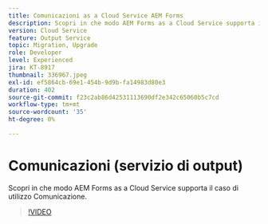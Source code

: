 ```yaml
---
title: Comunicazioni as a Cloud Service AEM Forms
description: Scopri in che modo AEM Forms as a Cloud Service supporta il caso d’uso Comunicazioni.
version: Cloud Service
feature: Output Service
topic: Migration, Upgrade
role: Developer
level: Experienced
jira: KT-8917
thumbnail: 336967.jpeg
exl-id: ef5864cb-69e1-454b-9d9b-fa14983d80e3
duration: 402
source-git-commit: f23c2ab86d42531113690df2e342c65060b5c7cd
workflow-type: tm+mt
source-wordcount: '35'
ht-degree: 0%

---
```


# Comunicazioni (servizio di output)

Scopri in che modo AEM Forms as a Cloud Service supporta il caso di utilizzo Comunicazione.

>[!VIDEO](https://video.tv.adobe.com/v/336967?quality=12&learn=on)
